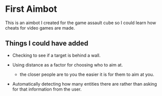 # First Aimbot

This is an aimbot I created for the game assault cube so I could learn how cheats for video games are made.

## Things I could have added

- Checking to see if a target is behind a wall.

- Using distance as a factor for choosing who to aim at.
    - the closer people are to you the easier it is for them to aim at you. 

- Automatically detecting how many entities there are rather than asking for that information from the user.
